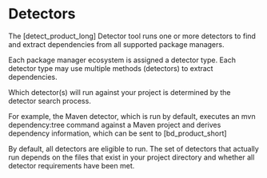 # Detectors

The [detect_product_long] Detector tool runs one or more detectors to find and extract dependencies from all supported package managers.

Each package manager ecosystem is assigned a detector type. Each detector type may use multiple methods (detectors) to extract dependencies.

Which detector(s) will run against your project is determined by the detector search process.

For example, the Maven detector, which is run by default, executes an mvn dependency:tree command against a Maven project and derives dependency information, which can be sent to [bd_product_short]

By default, all detectors are eligible to run. The set of detectors that actually run depends on the files that exist in your project directory and whether all detector requirements have been met. 
